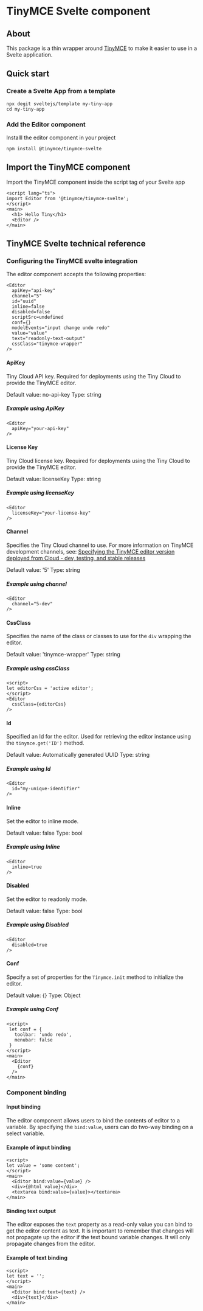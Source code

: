 # TinyMCE Svelte component

## About

This package is a thin wrapper around [TinyMCE](https://github.com/tinymce/tinymce) to make it easier to use in a Svelte application.

## Quick start

### Create a Svelte App from a template

```
npx degit sveltejs/template my-tiny-app
cd my-tiny-app
```

### Add the Editor component

Installl the editor component in your project

```
npm install @tinymce/tinymce-svelte
```

## Import the TinyMCE component

Import the TinyMCE component inside the script tag of your Svelte app

```
<script lang="ts">
import Editor from '@tinymce/tinymce-svelte';
</script>
<main>
  <h1> Hello Tiny</h1>
  <Editor />
</main>

```

## TinyMCE Svelte technical reference

### Configuring the TinyMCE svelte integration

The editor component accepts the following properties:

```
<Editor
  apiKey="api-key"
  channel="5"
  id="uuid"
  inline=false
  disabled=false
  scriptSrc=undefined
  conf={}
  modelEvents="input change undo redo"
  value="value"
  text="readonly-text-output"
  cssClass="tinymce-wrapper"
/>
```

#### ApiKey

Tiny Cloud API key. Required for deployments using the Tiny Cloud to provide the TinyMCE editor.

Default value: no-api-key
Type: string

##### Example using ApiKey
```
<Editor
  apiKey="your-api-key"
/>

```
#### License Key

Tiny Cloud license key. Required for deployments using the Tiny Cloud to provide the TinyMCE editor.

Default value: licenseKey
Type: string

##### Example using licenseKey
```
<Editor
  licenseKey="your-license-key"
/>
```

#### Channel

Specifies the Tiny Cloud channel to use. For more information on TinyMCE development channels, see: [Specifying the TinyMCE editor version deployed from Cloud - dev, testing, and stable releases](https://www.tiny.cloud/docs/cloud-deployment-guide/editor-plugin-version/#devtestingandstablereleases)

Default value: '5'
Type: string

##### Example using channel
```
<Editor
  channel="5-dev"
/>
```

#### CssClass

Specifies the name of the class or classes to use for the `div` wrapping the editor.

Default value: 'tinymce-wrapper'
Type: string

##### Example using cssClass
```
<script>
let editorCss = 'active editor';
</script>
<Editor
  cssClass={editorCss}
/>
```

#### Id

Specified an Id for the editor. Used for retrieving the editor instance using the `tinymce.get('ID')` method.

Default value: Automatically generated UUID
Type: string

##### Example using Id
```
<Editor
  id="my-unique-identifier"
/>
```

#### Inline

Set the editor to inline mode.

Default value: false
Type: bool

##### Example using Inline
```
<Editor
  inline=true
/>
```

#### Disabled

Set the editor to readonly mode.

Default value: false
Type: bool

##### Example using Disabled
```
<Editor
  disabled=true
/>
```

#### Conf

Specify a set of properties for the `Tinymce.init` method to initialize the editor.

Default value: {}
Type: Object

##### Example using Conf
```
<script>
 let conf = {
   toolbar: 'undo redo',
   menubar: false
 }
</script>
<main>
  <Editor
    {conf}
  />
</main>
```

### Component binding

#### Input binding

The editor component allows users to bind the contents of editor to a variable. By specifying the `bind:value`, users can do two-way binding on a select variable.

#### Example of input binding

```
<script>
let value = 'some content';
</script>
<main>
  <Editor bind:value={value} />
  <div>{@html value}</div>
  <textarea bind:value={value}></textarea>
</main>
```


#### Binding text output

The editor exposes the `text` property as a read-only value you can bind to get the editor content as text. It is important to remember that changes will not propagate up the editor if the text bound variable changes. It will only propagate changes from the editor.

#### Example of text binding

```
<script>
let text = '';
</script>
<main>
  <Editor bind:text={text} />
  <div>{text}</div>
</main>
```